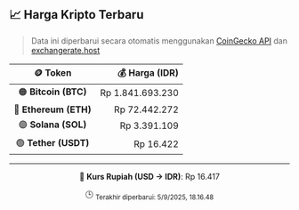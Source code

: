 

<!-- HARGA_KRIPTO -->
## 📈 Harga Kripto Terbaru

> Data ini diperbarui secara otomatis menggunakan [CoinGecko API](https://www.coingecko.com/) dan [exchangerate.host](https://exchangerate.host/)

<div align="center">

| 🪙 Token | 💰 Harga (IDR) |
|:------:|---------------:|
| 🟠 **Bitcoin (BTC)**   | Rp 1.841.693.230 |
| 🔵 **Ethereum (ETH)**  | Rp 72.442.272 |
| 🟣 **Solana (SOL)**    | Rp 3.391.109 |
| 🟢 **Tether (USDT)**   | Rp 16.422 |

---

💱 **Kurs Rupiah (USD → IDR)**: Rp 16.417

🕒 <sub>Terakhir diperbarui: 5/9/2025, 18.16.48</sub>

</div>
<!-- /HARGA_KRIPTO -->